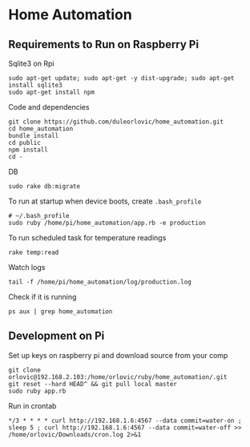 # Home Automation

## Requirements to Run on Raspberry Pi

Sqlite3 on Rpi

~~~
sudo apt-get update; sudo apt-get -y dist-upgrade; sudo apt-get install sqlite3
sudo apt-get install npm
~~~

Code and dependencies

~~~
git clone https://github.com/duleorlovic/home_automation.git
cd home_automation
bundle install
cd public
npm install
cd -
~~~

DB

~~~
sudo rake db:migrate
~~~

To run at startup when device boots, create `.bash_profile`

~~~
# ~/.bash_profile
sudo ruby /home/pi/home_automation/app.rb -e production
~~~

To run scheduled task for temperature readings

~~~
rake temp:read
~~~

Watch logs

~~~
tail -f /home/pi/home_automation/log/production.log
~~~

Check if it is running

~~~
ps aux | grep home_automation
~~~

## Development on Pi

Set up keys on raspberry pi and download source from your comp

~~~
git clone orlovic@192.168.2.103:/home/orlovic/ruby/home_automation/.git
git reset --hard HEAD^ && git pull local master
sudo ruby app.rb
~~~

Run in crontab

~~~
*/3 * * * * curl http://192.168.1.6:4567 --data commit=water-on ; sleep 5 ; curl http://192.168.1.6:4567 --data commit=water-off >> /home/orlovic/Downloads/cron.log 2>&1
~~~
